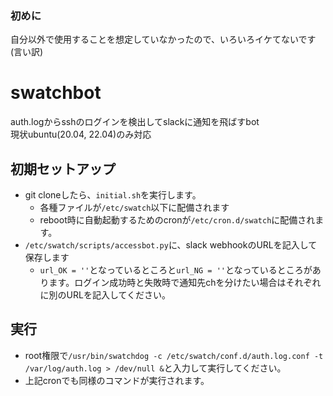### 初めに
自分以外で使用することを想定していなかったので、いろいろイケてないです(言い訳)

# swatchbot
auth.logからsshのログインを検出してslackに通知を飛ばすbot<br>
現状ubuntu(20.04, 22.04)のみ対応

## 初期セットアップ
- git cloneしたら、`initial.sh`を実行します。
  - 各種ファイルが`/etc/swatch`以下に配備されます
  - reboot時に自動起動するためのcronが`/etc/cron.d/swatch`に配備されます。
- `/etc/swatch/scripts/accessbot.py`に、slack webhookのURLを記入して保存します
  - `url_OK = ''`となっているところと`url_NG = ''`となっているところがあります。ログイン成功時と失敗時で通知先chを分けたい場合はそれぞれに別のURLを記入してください。
  
## 実行
- root権限で`/usr/bin/swatchdog -c /etc/swatch/conf.d/auth.log.conf -t /var/log/auth.log > /dev/null &`と入力して実行してください。
- 上記cronでも同様のコマンドが実行されます。
